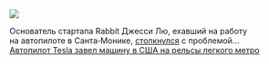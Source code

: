 <!--2025-01-04 14:36:09-->
<div class="yb">
  <div class="rss smaller1 habr"><img src="https://habrastorage.org/getpro/habr/upload_files/4a4/b69/a7e/4a4b69a7e98cbf40c4aed839c7200972.jpg" /><p>Основатель стартапа Rabbit Джесси Лю, ехавший на&nbsp;работу на&nbsp;автопилоте в&nbsp;Санта‑Монике, <a href="https://www.sfgate.com/tech/article/tesla-fsd-jesse-lyu-train-20014242.php" rel="noopener noreferrer nofollow">столкнулся</a> с&nbsp;проблемой... <br><a class="light" href="https://habr.com/ru/news/871600/?utm_source=habrahabr&utm_medium=rss&utm_campaign=871600">Автопилот Tesla завел машину в США на рельсы легкого метро</a></div>
</div>
